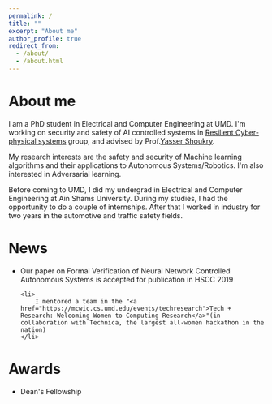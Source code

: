 ```yaml
---
permalink: /
title: ""
excerpt: "About me"
author_profile: true
redirect_from: 
  - /about/
  - /about.html
---
```


# About me
<p class="font-monospace" >
  I am a PhD student in Electrical and Computer Engineering at UMD. I'm working on security and safety of AI controlled systems in <a href="https://rcpsl.ece.umd.edu/home">Resilient Cyber-physical systems</a> group, and advised by Prof.<a href="http://www.ece.umd.edu/~yshoukry/">Yasser Shoukry</a>. 

</p>
<p class="font-monospace">
  	My research interests are the safety and security of Machine learning algorithms and their applications to Autonomous Systems/Robotics. I'm also interested in Adversarial learning.
</p>

<p class="font-monospace">
	Before coming to UMD, I did my undergrad in Electrical and Computer Engineering at Ain Shams University. During my studies, I had the opportunity to do a couple of internships. After that I worked in industry for two years in the automotive and traffic safety fields.
</p>

# News
<ul class="font-monospace">
	<li>
		Our paper on Formal Verification of Neural Network Controlled Autonomous Systems is accepted for publication in HSCC 2019
	</li>
	
	<li>
		I mentored a team in the "<a href="https://mcwic.cs.umd.edu/events/techresearch">Tech + Research: Welcoming Women to Computing Research</a>"(in collaboration with Technica, the largest all-women hackathon in the nation)
	</li>
</ul>

# Awards
<ul class="font-monospace">
	<li>
		Dean's Fellowship
	</li>
</ul>

